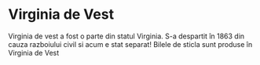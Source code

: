 # Virginia de Vest

Virginia de vest a fost o parte din statul Virginia. S-a despartit în 1863 din
cauza razboiului civil si acum e stat separat! Bilele de sticla sunt produse în
Virginia de Vest
